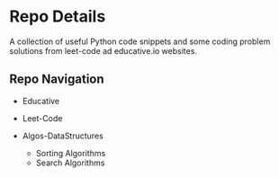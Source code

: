 # Repo Details

A collection of useful Python code snippets and some coding problem solutions from leet-code ad educative.io websites.

## Repo Navigation

- Educative

- Leet-Code

- Algos-DataStructures
  - Sorting Algorithms
  - Search Algorithms
